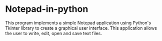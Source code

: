 # Notepad-in-python
This program implements a simple Notepad application using Python's Tkinter library to create a graphical user interface. This application allows the user to write, edit, open and save text files.
